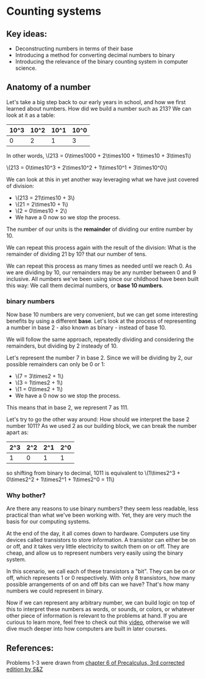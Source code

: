 # Counting systems
## Key ideas:
- Deconstructing numbers in terms of their base
- Introducing a method for converting decimal numbers to binary
- Introducing the relevance of the binary counting system in computer science.

## Anatomy of a number
Let's take a big step back to our early years in school, and how we first learned about numbers. How did we build a number such as 213? We can look at it as a table:

|10^3|10^2|10^1|10^0|
|-|-|-|-|
|0|2|1|3|

In other words, \\(213 = 0\times1000 + 2\times100 + 1\times10 + 3\times1\\)

\\(213 = 0\times10^3 + 2\times10^2 + 1\times10^1 + 3\times10^0\\)

We can look at this in yet another way leveraging what we have just covered of division:

- \\(213 = 21\times10 + 3\\)
- \\(21 = 2\times10 + 1\\)
- \\(2 = 0\times10 + 2\\)
- We have a 0 now so we stop the process.

The number of our units is the **remainder** of dividing our entire number by 10.

We can repeat this process again with the result of the division: What is the remainder of dividing 21 by 10? that our number of tens. 

We can repeat this process as many times as needed until we reach 0. As we are dividing by 10, our remainders may be any number between 0 and 9 inclusive. All numbers we've been using since our childhood have been built this way: We call them decimal numbers, or **base 10 numbers**.

### binary numbers
Now base 10 numbers are very convenient, but we can get some interesting benefits by using a different **base**. Let's look at the process of representing a number in base 2 - also known as binary - instead of base 10. 

We will follow the same approach, repeatedly dividing and considering the remainders, but dividing by 2 insteady of 10. 

Let's represent the number 7 in base 2. Since we will be dividing by 2, our possible remainders can only be 0 or 1:

- \\(7 = 3\times2 + 1\\)
- \\(3 = 1\times2 + 1\\)
- \\(1 = 0\times2 + 1\\)
- We have a 0 now so we stop the process.

This means that in base 2, we represent 7 as 111. 

Let's try to go the other way around: How should we interpret the base 2 number 1011? As we used 2 as our building block, we can break the number apart as:

|2^3|2^2|2^1|2^0|
|-|-|-|-|
|1|0|1|1|

so shifting from binary to decimal, 1011 is equivalent to \\(1\times2^3 + 0\times2^2 + 1\times2^1 + 1\times2^0 = 11\\)

### Why bother?

Are there any reasons to use binary numbers? they seem less readable, less practical than what we've been working with. Yet, they are very much the basis for our computing systems. 

At the end of the day, it all comes down to hardware. Computers use tiny devices called transistors to store information. A transistor can either be on or off, and it takes very little electricity to switch them on or off. They are cheap, and allow us to represent numbers very easily using the binary system.

In this scenario, we call each of these transistors a "bit". They can be on or off, which represents 1 or 0 respectively. With only 8 transistors, how many possible arrangements of on and off bits can we have? That's how many numbers we could represent in binary.

Now if we can represent any arbitrary number, we can build logic on top of this to interpret these numbers as words, or sounds, or colors, or whatever other piece of information is relevant to the problems at hand. If you are curious to learn more, feel free to check out this [video](https://www.youtube.com/watch?v=Xpk67YzOn5w&ab_channel=BasicsExplained%2CH3Vtux), otherwise we will dive much deeper into how computers are built in later courses.

## References:
Problems 1-3 were drawn from [chapter 6 of Precalculus, 3rd corrected edition by S&Z](https://www.stitz-zeager.com/szprecalculus07042013.pdf)
